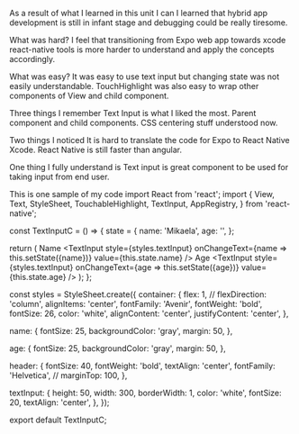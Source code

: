 As a result of what I learned in this unit I can
I learned that hybrid app development is still in infant stage and debugging could be really tiresome.

What was hard?
I feel that transitioning from Expo web app towards xcode react-native tools is more harder to understand and apply the concepts accordingly.

What was easy?
It was easy to use text input but changing state was not easily understandable. TouchHighlight was also easy to wrap other components of View and child component.

Three things I remember
Text Input is what I liked the most.
Parent component and child components.
CSS centering stuff understood now.

Two things I noticed
It is hard to translate the code for Expo to React Native Xcode.
React Native is still faster than angular.

One thing I fully understand is
Text input is great component to be used for taking input from end user.

This is one sample of my code
import React from 'react';
import {
View,
Text,
StyleSheet,
TouchableHighlight,
TextInput,
AppRegistry,
} from 'react-native';

const TextInputC = () => {
state = {
name: 'Mikaela',
age: '',
};

return (
<View style={styles.container}>
<View style={styles.name}>
<Text style={styles.header}>Name </Text>
</View>
<TextInput
style={styles.textInput}
onChangeText={name => this.setState({name})}
value={this.state.name}
/>
<View style={styles.age}>
<Text style={styles.header}>Age </Text>
</View>
<TextInput
style={styles.textInput}
onChangeText={age => this.setState({age})}
value={this.state.age}
/>
</View>
);
};

const styles = StyleSheet.create({
container: {
flex: 1,
// flexDirection: 'column',
alignItems: 'center',
fontFamily: 'Avenir',
fontWeight: 'bold',
fontSize: 26,
color: 'white',
alignContent: 'center',
justifyContent: 'center',
},

name: {
fontSize: 25,
backgroundColor: 'gray',
margin: 50,
},

age: {
fontSize: 25,
backgroundColor: 'gray',
margin: 50,
},

header: {
fontSize: 40,
fontWeight: 'bold',
textAlign: 'center',
fontFamily: 'Helvetica',
// marginTop: 100,
},

textInput: {
height: 50,
width: 300,
borderWidth: 1,
color: 'white',
fontSize: 20,
textAlign: 'center',
},
});

export default TextInputC;
